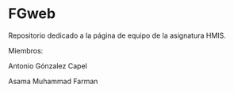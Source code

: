 # FGweb
Repositorio dedicado a la página de equipo de la asignatura HMIS.

Miembros:

Antonio Gónzalez Capel

Asama Muhammad Farman
